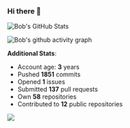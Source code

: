 ### Hi there 👋

![Bob's GitHub Stats](https://github-readme-stats.vercel.app/api?username=Bobthesoftwaredeveloper&show_icons=true&count_private=true&theme=react&hide=stars,prs,issues,contribs)

![Bob's github activity graph](https://github-readme-activity-graph-c.herokuapp.com/graph?username=BobTheSoftwareDeveloper&theme=react-dark)

**Additional Stats**:
- Account age: **3** years
- Pushed **1851** commits
- Opened **1** issues
- Submitted **137** pull requests
- Own **58** repositories
- Contributed to **12** public repositories

![](https://komarev.com/ghpvc/?username=BobTheSoftwareDeveloper)
